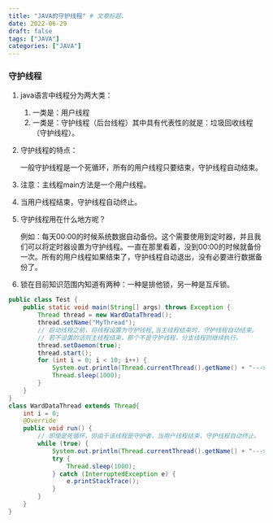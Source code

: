 ```yaml
---
title: "JAVA的守护线程" # 文章标题.
date: 2022-06-29
draft: false
tags: ["JAVA"]
categories: ["JAVA"]
---
```


### 守护线程

1. java语言中线程分为两大类：

   1. 一类是：用户线程
   2. 一类是：守护线程（后台线程）其中具有代表性的就是：垃圾回收线程（守护线程）。

2. 守护线程的特点：

   一般守护线程是一个死循环，所有的用户线程只要结束，守护线程自动结束。

3. 注意：主线程main方法是一个用户线程。

4. 当用户线程结束，守护线程自动终止。

5. 守护线程用在什么地方呢？

   例如：每天00:00的时候系统数据自动备份。这个需要使用到定时器，并且我们可以将定时器设置为守护线程。一直在那里看着，没到00:00的时候就备份一次。所有的用户线程如果结束了，守护线程自动退出，没有必要进行数据备份了。
   
6. 锁在目前知识范围内知道有两种：一种是排他锁，另一种是互斥锁。

```java
public class Test {
    public static void main(String[] args) throws Exception {
        Thread thread = new WardDataThread();
        thread.setName("MyThread");
        // 启动线程之前，将线程设置为守护线程,当主线程结束时，守护线程自动结束。
        // 若不设置的话则主线程结束，那个不是守护线程，分支线程则继续执行。
        thread.setDaemon(true);
        thread.start();
        for (int i = 0; i < 10; i++) {
            System.out.println(Thread.currentThread().getName() + "--->" + i);
            Thread.sleep(1000);
        }
    }
}
class WardDataThread extends Thread{
    int i = 0;
    @Override
    public void run() {
        // 即使是死循环，但由于该线程是守护者，当用户线程结束，守护线程自动终止。
        while (true) {
            System.out.println(Thread.currentThread().getName() + "--->" + (++i));
            try {
                Thread.sleep(1000);
            } catch (InterruptedException e) {
                e.printStackTrace();
            }
        }
    }
}
```

